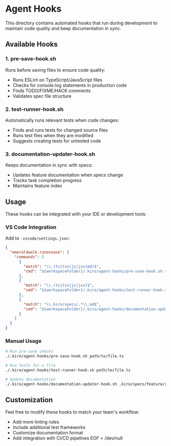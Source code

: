 # Agent Hooks

This directory contains automated hooks that run during development to maintain code quality and keep documentation in sync.

## Available Hooks

### 1. pre-save-hook.sh
Runs before saving files to ensure code quality:
- Runs ESLint on TypeScript/JavaScript files
- Checks for console.log statements in production code
- Finds TODO/FIXME/HACK comments
- Validates spec file structure

### 2. test-runner-hook.sh
Automatically runs relevant tests when code changes:
- Finds and runs tests for changed source files
- Runs test files when they are modified
- Suggests creating tests for untested code

### 3. documentation-updater-hook.sh
Keeps documentation in sync with specs:
- Updates feature documentation when specs change
- Tracks task completion progress
- Maintains feature index

## Usage

These hooks can be integrated with your IDE or development tools:

### VS Code Integration
Add to `.vscode/settings.json`:
```json
{
  "emeraldwalk.runonsave": {
    "commands": [
      {
        "match": "\\.(ts|tsx|js|jsx|md)$",
        "cmd": "${workspaceFolder}/.kiro/agent-hooks/pre-save-hook.sh ${file}"
      },
      {
        "match": "\\.(ts|tsx|js|jsx)$",
        "cmd": "${workspaceFolder}/.kiro/agent-hooks/test-runner-hook.sh ${file}"
      },
      {
        "match": "\\.kiro/specs/.*\\.md$",
        "cmd": "${workspaceFolder}/.kiro/agent-hooks/documentation-updater-hook.sh ${file}"
      }
    ]
  }
}
```

### Manual Usage
```bash
# Run pre-save checks
./.kiro/agent-hooks/pre-save-hook.sh path/to/file.ts

# Run tests for a file
./.kiro/agent-hooks/test-runner-hook.sh path/to/file.ts

# Update documentation
./.kiro/agent-hooks/documentation-updater-hook.sh .kiro/specs/feature/requirements.md
```

## Customization

Feel free to modify these hooks to match your team's workflow:
- Add more linting rules
- Include additional test frameworks
- Customize documentation format
- Add integration with CI/CD pipelines
EOF < /dev/null